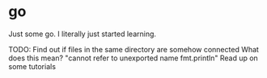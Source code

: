 # go
Just some go. I literally just started learning.

TODO:
Find out if files in the same directory are somehow connected
What does this mean? "cannot refer to unexported name fmt.println"
Read up on some tutorials